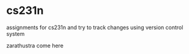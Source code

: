 # cs231n
assignments for cs231n
and try to track changes using version control system

zarathustra come here
